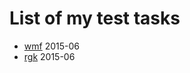 # List of my test tasks

* [wmf](//github.com/w0rm49/test-tasks/tree/master/wmf) 2015-06
* [rgk](//github.com/w0rm49/test-tasks/tree/master/rgk) 2015-06
                         